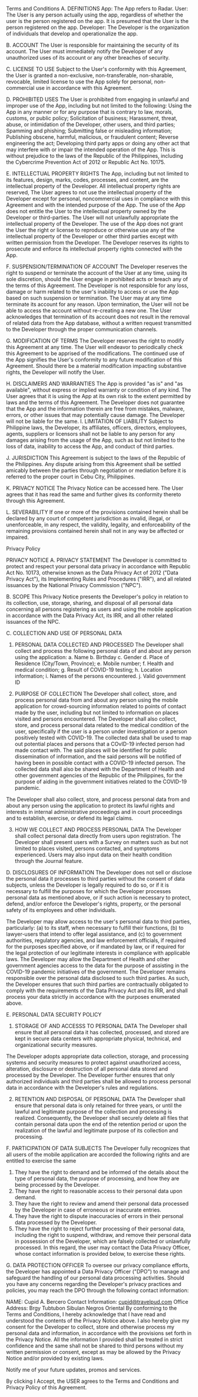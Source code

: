 Terms and Conditions
A. DEFINITIONS
App: The App refers to Radar.
User: The User is any person actually using the app, regardless of whether the user is the person registered on the app. It is presumed that the User is the person registered on the app.
Developer: The Developer is the organization of individuals that develop and operationalize the app.

B. ACCOUNT
The User is responsible for maintaining the security of its account. The User must immediately notify the Developer of any unauthorized uses of its account or any other breaches of security.

C. LICENSE TO USE
Subject to the User's conformity with this Agreement, the User is granted a non-exclusive, non-transferable, non-sharable, revocable, limited license to use the App solely for personal, non-commercial use in accordance with this Agreement.

D. PROHIBITED USES
The User is prohibited from engaging in unlawful and improper use of the App, including but not limited to the following:
Using the App in any manner or for any purpose that is contrary to law, morals, customs, or public policy;
Solicitation of business;
Harassment, threat, abuse, or intimidation of the Developer, other users, and third parties;
Spamming and phishing; 
Submitting false or misleading information; Publishing obscene, harmful, malicious, or
fraudulent content;
Reverse engineering the act;
Developing third party apps or doing any other act that may interfere with or impair the intended operation of the App.
This is without prejudice to the laws of the Republic of the Philippines, including the Cybercrime Prevention Act of 2012 or Republic Act No. 10175.

E. INTELLECTUAL PROPERTY RIGHTS
The App, including but not limited to its features, design, marks, codes, processes, and content, are the intellectual property of the Developer. All intellectual property rights are reserved,
The User agrees to not use the intellectual property of the Developer except for personal, noncommercial uses in compliance with this Agreement and with the intended purpose of the App. The use of the App does not entitle the User to the intellectual property owned by the Developer or third-parties. The User will not unlawfully appropriate the intellectual property of the Developer. The use of the App does not grant the User the right or license to reproduce or otherwise use any of the intellectual property of the Developer or other third parties except with written permission from the Developer. The Developer reserves its rights to prosecute and enforce its intellectual property rights
connected with the App.

F. SUSPENSION/TERMINATION OF ACCOUNT
The Developer reserves the right to suspend or terminate the account of the User at any time, using its sole discretion, should the User engage in prohibited acts or breach any of the terms of this Agreement. The Developer is not responsible for any loss, damage or harm related to the user's inability to access or use the App based on such suspension or termination.
The User may at any time terminate its account for any reason. Upon termination, the User will not be able to access the account without re-creating a new one.
The User acknowledges that termination of its account does not result in the removal of related data from the App database, without a written request transmitted to the Developer through the proper
communication channels.

G. MODIFICATION OF TERMS
The Developer reserves the right to modify this Agreement at any time. The User will endeavor to periodically check this Agreement to be apprised of the modifications. The continued use of the App
signifies the User's conformity to any future modification of this Agreement. Should there be a material modification impacting substantive rights, the Developer will notify the User.

H. DISCLAIMERS AND WARRANTIES
The App is provided "as is" and "as available", without express or implied warranty or condition of any kind. The User agrees that it is using the App at its own risk to the extent permitted by laws and the
terms of this Agreement. The Developer does not guarantee that the App and the information therein are free from mistakes, malware, errors, or other issues that may potentially cause damage. The Developer will not be liable for the same.
I. LIMITATION OF LIABILITY
Subject to Philippine laws, the Developer, its affiliates, officers, directors, employees, agents, suppliers or licensors shall not be liable to any person for any damages arising from the usage of the App, such as but not limited to the loss of data, inability to access the App, and conduct of third parties.

J. JURISDICTION
This Agreement is subject to the laws of the Republic of the Philippines. Any dispute arising from this Agreement shall be settled amicably between the parties through negotiation or mediation before it is referred to the proper court in Cebu City, Philippines.

K. PRIVACY NOTICE
The Privacy Notice can be accessed here. The User agrees that it has read the same and further gives its conformity thereto through this Agreement.

L. SEVERABILITY
If one or more of the provisions contained herein shall be declared by any court of competent jurisdiction as invalid, illegal, or unenforceable, in any respect, the validity, legality, and enforceability of the remaining provisions contained herein shall not in any way be affected or impaired.

Privacy Policy

PRIVACY NOTICE
A. PRIVACY STATEMENT
The Developer is committed to protect and respect your personal data privacy in accordance with Republic Act No. 10173, otherwise known as the Data Privacy Act of 2012 ("Data Privacy Act"), its Implementing Rules and Procedures ("IRR"), and all related issuances by the National Privacy Commission ("NPC").



B. SCOPE
This Privacy Notice presents the Developer's policy in relation to its collection, use, storage, sharing, and disposal of all personal data concerning all persons registering as users and using the mobile application in accordance with the Data Privacy Act, its IRR, and all other related issuances of the NPC.

C. COLLECTION AND USE OF PERSONAL DATA
1. PERSONAL DATA COLLECTED AND PROCESSED
The Developer shall collect and process the following personal data of and about any
person using the application:
a. Name
b. Birthday
c. Gender
d. Place of Residence (City/Town, Province);
e. Mobile number;
f. Health and medical condition;
g. Result of COVID-19 testing;
h. Location information;
i. Names of the persons encountered.
j. Valid government ID

2. PURPOSE OF COLLECTION
The Developer shall collect, store, and process personal data from and about any person using the mobile application for crowd-sourcing information related to points of contact made by the user, including but not limited to information on places visited and persons encountered. The Developer
shall also collect, store, and process personal data related to the medical condition of the user, specifically if the user is a person under investigation or a person positively tested with COVID-19. The
collected data shall be used to map out potential places and persons that a COvID-19 infected person had made contact with. The said places will be identified for public dissemination of information, and the said persons will be notified of having been in possible contact with a COVID-19 infected person.
The collected data shall also be shared with the Department of Health and other government agencies of the Republic of the Philippines, for the purpose of aiding in the government initiatives related to the
COVID-19 pandemic.

The Developer shall also collect, store, and process personal data from and about any person using the application to protect its lawful rights and interests in internal administrative proceedings and in court
proceedings and to establish, exercise, or defend its legal claims.

3. HOW WE COLLECT AND PROCESS PERSONAL DATA
The Developer shall collect personal data directly from users upon registration. The Developer shall present users with a Survey on matters such as but not limited to places visited, persons contacted, and
symptoms experienced. Users may also input data on their health condition through the Journal feature.

D. DISCLOSURES OF INFORMATION
The Developer does not sell or disclose the personal data it processes to third parties without the consent of data subjects, unless the Developer is legally required to do so, or if it is necessary to fulfill the purposes for which the Developer processes personal data as mentioned above, or if such action is
necessary to protect, defend, and/or enforce the Developer's rights, property, or the personal safety of its employees and other individuals.

The Developer may allow access to the user's personal data to third parties, particularly: (a) to its staff, when necessary to fulfill their functions, (b) to lawyer-users that intend to offer legal assistance, and (c)
to government authorities, regulatory agencies, and law enforcement officials, if required for the purposes specified above, or if mandated by law, or if required for the legal protection of our legitimate interests in compliance with applicable laws. The Developer may allow the Department of Health and other government agencies access to the data for the purpose of assisting in the COVID-19 pandemic
initiatives of the government. The Developer remains responsible over the personal data disclosed to such third parties. As such, the Developer ensures that such third parties are contractually obligated
to comply with the requirements of the Data Privacy Act and its IRR, and shall process your data strictly in accordance with the purposes enumerated above.

E. PERSONAL DATA SECURITY POLICY
1. STORAGE OF AND ACCESSS TO PERSONAL DATA
The Developer shall ensure that all personal data it has collected, processed, and stored
are kept in secure data centers with appropriate physical, technical, and organizational security measures.

The Developer adopts appropriate data collection, storage, and processing systems and security measures to protect against unauthorized access, alteration, disclosure or destruction of all personal data stored and processed by the Developer. The Developer further ensures that only authorized individuals and third parties shall be allowed to process personal data in accordance with the Developer's rules and regulations.

2. RETENTION AND DISPOSAL OF PERSONAL DATA
The Developer shall ensure that personal data is only retained for three years, or until the lawful and legitimate purpose of the collection and processing is realized. Consequently, the Developer shall securely delete all files that contain personal data upon the end of the retention period or upon
the realization of the lawful and legitimate purpose of its collection and processing.

F. PARTICIPATION OF DATA SUBJECTS
The Developer fully recognizes that all users of the mobile application are accorded the following rights and are entitled to exercise the same
1. They have the right to demand and be informed of the details about the type of personal data, the purpose of processing, and how they are being processed by the Developer.
2. They have the right to reasonable access to their personal data upon demand.
3. They have the right to review and amend their personal data processed by the Developer in case of erroneous or inaccurate entries.
4. They have the right to dispute inaccuracies of errors in their personal data processed by the Developer.
5. They have the right to reject further processing of their personal data, including the right to suspend, withdraw, and remove their personal data in possession of the Developer, which are falsely collected or
unlawfully processed. In this regard, the user may contact the Data Privacy Officer, whose contact information is provided below, to exercise these rights.

G. DATA PROTECTION OFFICER
To oversee our privacy compliance efforts, the Developer has appointed a Data Privacy Officer ("DPO") to manage and safeguard the handling of our personal data processing activities.
Should you have any concerns regarding the Developer's privacy practices and policies, you may reach the DPO through the following contact information:

NAME: Cupid A. Bercero
Contact Information: cupid@travelpud.com
Office Address: Brgy Tubtubon Sibulan Negros Oriental
By conforming to the Terms and Conditions, I hereby acknowledge that I have read and understood the contents of the Privacy Notice above. I also hereby give my consent for the Developer to collect, store and otherwise process my personal data and information, in accordance with the provisions set forth in the Privacy Notice. All the information I provided shall be treated in strict confidence and the same shall not be shared to third persons without my written permission or consent, except as may be allowed by the Privacy Notice and/or provided by existing laws.

 Notify me of your future updates, promos and services. 

By clicking I Accept, the USER agrees to the Terms and Conditions and Privacy Policy of this Agreement.




